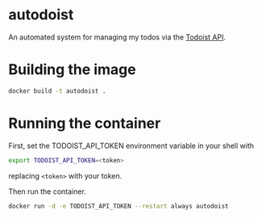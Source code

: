 # autodoist

An automated system for managing my todos via the [Todoist API](https://developer.todoist.com/sync/v7/).

# Building the image

```bash
docker build -t autodoist .
```

# Running the container

First, set the TODOIST_API_TOKEN environment variable in your shell with
```bash
export TODOIST_API_TOKEN=<token>
```
replacing `<token>` with your token.


Then run the container.
```bash
docker run -d -e TODOIST_API_TOKEN --restart always autodoist
```

